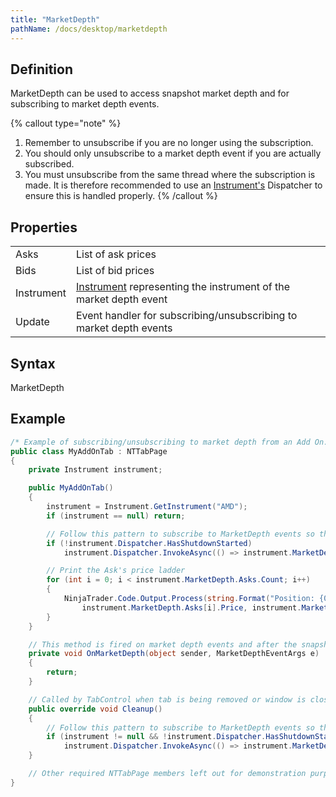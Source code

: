 ```yaml
---
title: "MarketDepth"
pathName: /docs/desktop/marketdepth
---
```


## Definition

MarketDepth can be used to access snapshot market depth and for subscribing to market depth events.

{% callout type="note" %}
1. Remember to unsubscribe if you are no longer using the subscription.  
2. You should only unsubscribe to a market depth event if you are actually subscribed.  
3. You must unsubscribe from the same thread where the subscription is made. It is therefore recommended to use an [Instrument's](/docs/desktop/instrument) Dispatcher to ensure this is handled properly.
{% /callout %}

## Properties

|  |  |
| --- | --- |
| Asks | List of ask prices |
| Bids | List of bid prices |
| Instrument | [Instrument](/docs/desktop/instrument) representing the instrument of the market depth event |
| Update | Event handler for subscribing/unsubscribing to market depth events |

## Syntax

MarketDepth

## Example

```csharp
/* Example of subscribing/unsubscribing to market depth from an Add On. */
public class MyAddOnTab : NTTabPage
{
    private Instrument instrument;

    public MyAddOnTab()
    {
        instrument = Instrument.GetInstrument("AMD");
        if (instrument == null) return;

        // Follow this pattern to subscribe to MarketDepth events so they may be unsubscribed from the same instrument thread
        if (!instrument.Dispatcher.HasShutdownStarted)
            instrument.Dispatcher.InvokeAsync(() => instrument.MarketDepth.Update += OnMarketDepth);

        // Print the Ask's price ladder
        for (int i = 0; i < instrument.MarketDepth.Asks.Count; i++)
        {
            NinjaTrader.Code.Output.Process(string.Format("Position: {0} Price: {1} Volume: {2}", i,
                instrument.MarketDepth.Asks[i].Price, instrument.MarketDepth.Asks[i].Volume), PrintTo.OutputTab1);
        }
    }

    // This method is fired on market depth events and after the snapshot data is updated.
    private void OnMarketDepth(object sender, MarketDepthEventArgs e)
    {
        return;
    }

    // Called by TabControl when tab is being removed or window is closed
    public override void Cleanup()
    {
        // Follow this pattern to subscribe to MarketDepth events so they may be unsubscribed from the same instrument thread
        if (instrument != null && !instrument.Dispatcher.HasShutdownStarted)
            instrument.Dispatcher.InvokeAsync(() => instrument.MarketDepth.Update -= OnMarketDepth);
    }

    // Other required NTTabPage members left out for demonstration purposes. Be sure to add them in your own code.
}
```

